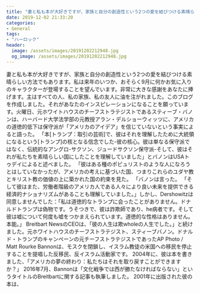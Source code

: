 ```yaml
---
title: "妻と私も本が大好きですが、家族と自分の創造性という2つの愛を結びつける素晴らしい方法でもあります。"
date: 2019-12-02 21:33:20
categories:
- General
tags:
- "ハーロック"
header:
  image: /assets/images/20191202212948.jpg
  og_image: /assets/images/20191202212948.jpg
---
```


妻と私も本が大好きですが、家族と自分の創造性という2つの愛を結びつける素晴らしい方法でもあります。私は来年のいつか、おそらく9月に何かお気に入りのキャラクターが登場することを望んでいます。非常に大きな感謝をあなたに捧げます。主はすべての人、私の家族、私の友人に油を注がれました。このブログを作成しました。それがあなたのインスピレーションになることを願っています。火曜日、元ホワイトハウスのチーフストラテジストであるスティーブ・バノンは、ハーバード大学法学部の元教授アラン・デルショーウィッツに、アメリカの道徳的低下は保守派が「アメリカのアイデア」を信じていないという事実によると語った。 「本[トランプ：取引の芸術]で、彼はそれを理解したために大統領になるという[トランプ]の核となる信念でした-彼の核心。彼は単なる保守派ではなく、伝統的なアングロ-サクソン、ジュードサクソン保守派-そして、彼はそれが私たちを素晴らしい国にしたことを理解していました」とバノンはUSAトゥデイによると述べました。 「彼はある種のポピュリストのような人になろうとはしていなかったが、アメリカの考えに基づいた国、つまりこれらのユダヤ教とキリスト教の価値の上に築かれた国の約束を見た。 「バノンは言った。 「そして彼はまた、労働者階級のアメリカ人である人々により良い未来を提供できる経済的ナショナリズムがあることも理解していました。」しかし、Dershowitzは同意しませんでした：「私は道徳的なトランプに会ったことがありません。ドナルドトランプは偽物です。うそつきで、彼は詐欺師であり、he病者です。そして彼は嘘について何度も嘘をつかまえられています。道徳的な性格はありません。本能。」 Breitbart NewsのCEOは、「彼の人生は欺wholeの人生でした。」と続けました。元ホワイトハウスのチーフストラテジスト、スティーブバノン。ドナルド・トランプのキャンペーンの元チーフストラテジストであったAP Photo / Matt Rourke Bannonは、モスクを閉鎖し、イスラム教徒の米国への移民を停止することを提唱した反移民、反イスラム活動家です。 2004年に、彼は本を書きました、「アメリカの夢の終わり：私たちはそれを取り戻すことができますか？」 2016年7月、Bannonは「文化戦争では西が勝たなければならない」というタイトルのBreitbartに関する記事も執筆しました。 2001年に出版された彼の本は、
